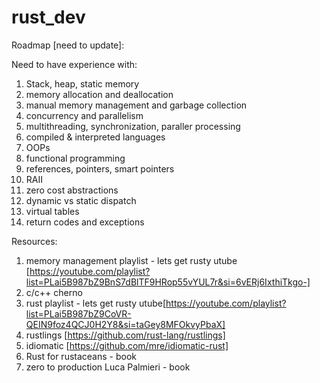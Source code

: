 # rust_dev

Roadmap [need to update]:

Need to have experience with:
1. Stack, heap, static memory
2. memory allocation and deallocation
3. manual memory management and garbage collection
4. concurrency and parallelism
5. multithreading, synchronization, paraller processing
6. compiled & interpreted languages
7. OOPs
8. functional programming
9. references, pointers, smart pointers
10. RAII
11. zero cost abstractions
12. dynamic vs static dispatch
13. virtual tables
14. return codes and exceptions

Resources:
1. memory management playlist - lets get rusty utube [https://youtube.com/playlist?list=PLai5B987bZ9BnS7dBlTF9HRop55vYUL7r&si=6vERj6IxthiTkgo-]
2. c/c++ cherno
3. rust playlist - lets get rusty utube[https://youtube.com/playlist?list=PLai5B987bZ9CoVR-QEIN9foz4QCJ0H2Y8&si=taGey8MFOkvyPbaX]
4. rustlings [https://github.com/rust-lang/rustlings]
5. idiomatic [https://github.com/mre/idiomatic-rust]
6. Rust for rustaceans - book
7. zero to production Luca Palmieri - book
